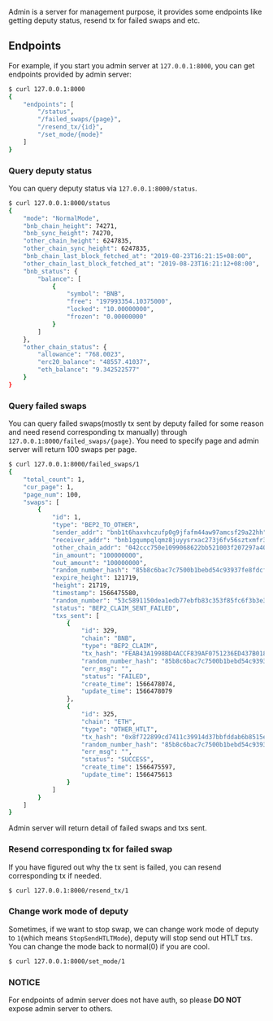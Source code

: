 Admin is a server for management purpose, it provides some endpoints like getting deputy status, resend tx for
failed swaps and etc.

## Endpoints

For example, if you start you admin server at `127.0.0.1:8000`, you can get endpoints provided
by admin server:

```bash
$ curl 127.0.0.1:8000
{
    "endpoints": [
        "/status",
        "/failed_swaps/{page}",
        "/resend_tx/{id}",
        "/set_mode/{mode}"
    ]
}
```

### Query deputy status

You can query deputy status via `127.0.0.1:8000/status`.

```bash
$ curl 127.0.0.1:8000/status
{
    "mode": "NormalMode",
    "bnb_chain_height": 74271,
    "bnb_sync_height": 74270,
    "other_chain_height": 6247835,
    "other_chain_sync_height": 6247835,
    "bnb_chain_last_block_fetched_at": "2019-08-23T16:21:15+08:00",
    "other_chain_last_block_fetched_at": "2019-08-23T16:21:12+08:00",
    "bnb_status": {
        "balance": [
            {
                "symbol": "BNB",
                "free": "197993354.10375000",
                "locked": "10.00000000",
                "frozen": "0.00000000"
            }
        ]
    },
    "other_chain_status": {
        "allowance": "768.0023",
        "erc20_balance": "48557.41037",
        "eth_balance": "9.342522577"
    }
}
```


### Query failed swaps

You can query failed swaps(mostly tx sent by deputy failed for some reason and need resend corresponding tx manually)
through `127.0.0.1:8000/failed_swaps/{page}`. You need to specify page and admin server will return 100 swaps per page.

```bash
$ curl 127.0.0.1:8000/failed_swaps/1
{
    "total_count": 1,
    "cur_page": 1,
    "page_num": 100,
    "swaps": [
        {   
            "id": 1,
            "type": "BEP2_TO_OTHER",
            "sender_addr": "bnb1t6haxvhczufp0g9jfafm44aw97amcsf29a22hh",
            "receiver_addr": "bnb1gqumpqlqmz8juyysrxac273j6fv56sztxmfr3e",
            "other_chain_addr": "042ccc750e1099068622bb521003f207297a40b0",
            "in_amount": "100000000",
            "out_amount": "100000000",
            "random_number_hash": "85b8c6bac7c7500b1bebd54c93937fe8fdcf0d6b91f5597d5b85427554462abc",
            "expire_height": 121719,
            "height": 21719,
            "timestamp": 1566475580,
            "random_number": "53c5891150dea1edb77ebfb83c353f85fc6f3b3e3ef57f00b43f8678fbbe0d22",
            "status": "BEP2_CLAIM_SENT_FAILED",
            "txs_sent": [
                {
                    "id": 329,
                    "chain": "BNB",
                    "type": "BEP2_CLAIM",
                    "tx_hash": "FEAB43A1998BD4ACCF839AF0751236ED437B01835269DAE2B66CACE56D3224D0",
                    "random_number_hash": "85b8c6bac7c7500b1bebd54c93937fe8fdcf0d6b91f5597d5b85427554462abc",
                    "err_msg": "",
                    "status": "FAILED",
                    "create_time": 1566478074,
                    "update_time": 1566478079
                },
                {
                    "id": 325,
                    "chain": "ETH",
                    "type": "OTHER_HTLT",
                    "tx_hash": "0x8f722899cd7411c39914d37bbfddab6b8515e30e604d1ac1d4b0daa036c403a4",
                    "random_number_hash": "85b8c6bac7c7500b1bebd54c93937fe8fdcf0d6b91f5597d5b85427554462abc",
                    "err_msg": "",
                    "status": "SUCCESS",
                    "create_time": 1566475597,
                    "update_time": 1566475613
                }
            ]
        }
    ]
}
```

Admin server will return detail of failed swaps and txs sent.

### Resend corresponding tx for failed swap

If you have figured out why the tx sent is failed, you can resend corresponding tx if needed.

```bash
$ curl 127.0.0.1:8000/resend_tx/1
```

### Change work mode of deputy

Sometimes, if we want to stop swap, we can change work mode of deputy to `1`(which means `StopSendHTLTMode`), deputy 
will stop send out HTLT txs. You can change the mode back to normal(0) if you are cool.

```bash
$ curl 127.0.0.1:8000/set_mode/1
```

### NOTICE

For endpoints of admin server does not have auth, so please **DO NOT** expose admin server to others.
